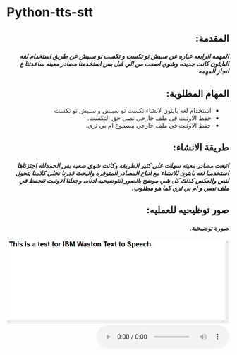 # Python-tts-stt




<div dir="rtl">

## المقدمة:

##### المهمه الرابعه عباره عن سبيش تو تكست و تكست تو سبيش عن طريق استخدام لغه البايثون كانت جديده وشوي اصعب من الي قبل بس استخدمنا مصادر معينه ساعدتنا ع انجاز المهمه


## المهام المطلوبة:


<ul>
  <li>استخدام لغه بايثون لانشاء تكست تو سبيش و سبيش تو تكست</li>
  <li>حفظ الاوتبت في ملف خارجي نصي حق التكست.</li>
  <li>حفظ الاوتبت في ملف خارجي مسموع ام بي ثري.</li>

  

</ul>

## طريقة الانشاء:
 
##### اتبعت مصادر معينه سهلت علي كثير الطريقه وكانت شوي صعبه بس الحمدلله اجتزناها استخدمنا لغه بايثون للانشاء مع اتباع المصادر المتوفره والبحث قدرنا نخلي كلامنا يتحول لنص والعكس كذلك كل شي موضح بالصور التوضيحيه ادناه، وجعلنا الاوتبت تنحفط في ملف نصي و ام بي ثري كما هو مطلوب. 




## صور توظيحيه للعمليه:

#### صورة توضيحية.

![](ex.jpg)
![](speech.mp3)






